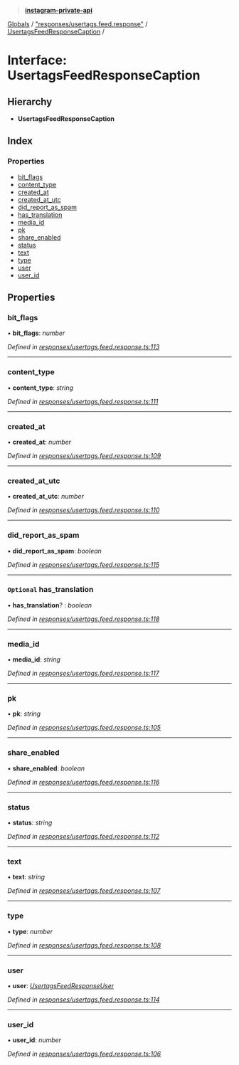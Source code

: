 > **[instagram-private-api](../README.md)**

[Globals](../README.md) / ["responses/usertags.feed.response"](../modules/_responses_usertags_feed_response_.md) / [UsertagsFeedResponseCaption](_responses_usertags_feed_response_.usertagsfeedresponsecaption.md) /

# Interface: UsertagsFeedResponseCaption

## Hierarchy

* **UsertagsFeedResponseCaption**

## Index

### Properties

* [bit_flags](_responses_usertags_feed_response_.usertagsfeedresponsecaption.md#bit_flags)
* [content_type](_responses_usertags_feed_response_.usertagsfeedresponsecaption.md#content_type)
* [created_at](_responses_usertags_feed_response_.usertagsfeedresponsecaption.md#created_at)
* [created_at_utc](_responses_usertags_feed_response_.usertagsfeedresponsecaption.md#created_at_utc)
* [did_report_as_spam](_responses_usertags_feed_response_.usertagsfeedresponsecaption.md#did_report_as_spam)
* [has_translation](_responses_usertags_feed_response_.usertagsfeedresponsecaption.md#optional-has_translation)
* [media_id](_responses_usertags_feed_response_.usertagsfeedresponsecaption.md#media_id)
* [pk](_responses_usertags_feed_response_.usertagsfeedresponsecaption.md#pk)
* [share_enabled](_responses_usertags_feed_response_.usertagsfeedresponsecaption.md#share_enabled)
* [status](_responses_usertags_feed_response_.usertagsfeedresponsecaption.md#status)
* [text](_responses_usertags_feed_response_.usertagsfeedresponsecaption.md#text)
* [type](_responses_usertags_feed_response_.usertagsfeedresponsecaption.md#type)
* [user](_responses_usertags_feed_response_.usertagsfeedresponsecaption.md#user)
* [user_id](_responses_usertags_feed_response_.usertagsfeedresponsecaption.md#user_id)

## Properties

###  bit_flags

• **bit_flags**: *number*

*Defined in [responses/usertags.feed.response.ts:113](https://github.com/dilame/instagram-private-api/blob/3e16058/src/responses/usertags.feed.response.ts#L113)*

___

###  content_type

• **content_type**: *string*

*Defined in [responses/usertags.feed.response.ts:111](https://github.com/dilame/instagram-private-api/blob/3e16058/src/responses/usertags.feed.response.ts#L111)*

___

###  created_at

• **created_at**: *number*

*Defined in [responses/usertags.feed.response.ts:109](https://github.com/dilame/instagram-private-api/blob/3e16058/src/responses/usertags.feed.response.ts#L109)*

___

###  created_at_utc

• **created_at_utc**: *number*

*Defined in [responses/usertags.feed.response.ts:110](https://github.com/dilame/instagram-private-api/blob/3e16058/src/responses/usertags.feed.response.ts#L110)*

___

###  did_report_as_spam

• **did_report_as_spam**: *boolean*

*Defined in [responses/usertags.feed.response.ts:115](https://github.com/dilame/instagram-private-api/blob/3e16058/src/responses/usertags.feed.response.ts#L115)*

___

### `Optional` has_translation

• **has_translation**? : *boolean*

*Defined in [responses/usertags.feed.response.ts:118](https://github.com/dilame/instagram-private-api/blob/3e16058/src/responses/usertags.feed.response.ts#L118)*

___

###  media_id

• **media_id**: *string*

*Defined in [responses/usertags.feed.response.ts:117](https://github.com/dilame/instagram-private-api/blob/3e16058/src/responses/usertags.feed.response.ts#L117)*

___

###  pk

• **pk**: *string*

*Defined in [responses/usertags.feed.response.ts:105](https://github.com/dilame/instagram-private-api/blob/3e16058/src/responses/usertags.feed.response.ts#L105)*

___

###  share_enabled

• **share_enabled**: *boolean*

*Defined in [responses/usertags.feed.response.ts:116](https://github.com/dilame/instagram-private-api/blob/3e16058/src/responses/usertags.feed.response.ts#L116)*

___

###  status

• **status**: *string*

*Defined in [responses/usertags.feed.response.ts:112](https://github.com/dilame/instagram-private-api/blob/3e16058/src/responses/usertags.feed.response.ts#L112)*

___

###  text

• **text**: *string*

*Defined in [responses/usertags.feed.response.ts:107](https://github.com/dilame/instagram-private-api/blob/3e16058/src/responses/usertags.feed.response.ts#L107)*

___

###  type

• **type**: *number*

*Defined in [responses/usertags.feed.response.ts:108](https://github.com/dilame/instagram-private-api/blob/3e16058/src/responses/usertags.feed.response.ts#L108)*

___

###  user

• **user**: *[UsertagsFeedResponseUser](_responses_usertags_feed_response_.usertagsfeedresponseuser.md)*

*Defined in [responses/usertags.feed.response.ts:114](https://github.com/dilame/instagram-private-api/blob/3e16058/src/responses/usertags.feed.response.ts#L114)*

___

###  user_id

• **user_id**: *number*

*Defined in [responses/usertags.feed.response.ts:106](https://github.com/dilame/instagram-private-api/blob/3e16058/src/responses/usertags.feed.response.ts#L106)*